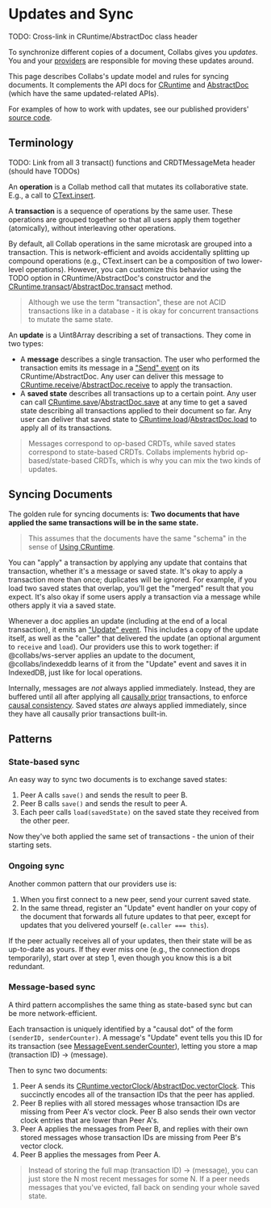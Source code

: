 # Updates and Sync

TODO: Cross-link in CRuntime/AbstractDoc class header

To synchronize different copies of a document, Collabs gives you _updates_. You and your [providers](../guide/providers.html) are responsible for moving these updates around.

This page describes Collabs's update model and rules for syncing documents. It complements the API docs for [CRuntime](TODO) and [AbstractDoc](TODO) (which have the same updated-related APIs).

For examples of how to work with updates, see our published providers' [source code](https://github.com/composablesys/collabs).

## Terminology

TODO: Link from all 3 transact() functions and CRDTMessageMeta header (should have TODOs)

An **operation** is a Collab method call that mutates its collaborative state. E.g., a call to [CText.insert](TODO).

A **transaction** is a sequence of operations by the same user. These operations are grouped together so that all users apply them together (atomically), without interleaving other operations.

By default, all Collab operations in the same microtask are grouped into a transaction. This is network-efficient and avoids accidentally splitting up compound operations (e.g., CText.insert can be a composition of two lower-level operations). However, you can customize this behavior using the TODO option in CRuntime/AbstractDoc's constructor and the [CRuntime.transact](TODO)/[AbstractDoc.transact](TODO) method.

> Although we use the term "transaction", these are not ACID transactions like in a database - it is okay for concurrent transactions to mutate the same state.

An **update** is a Uint8Array describing a set of transactions. They come in two types:

- A **message** describes a single transaction. The user who performed the transaction emits its message in a ["Send" event](TODO) on its CRuntime/AbstractDoc. Any user can deliver this message to [CRuntime.receive](TODO)/[AbstractDoc.receive](TODO) to apply the transaction.
- A **saved state** describes all transactions up to a certain point. Any user can call [CRuntime.save](TODO)/[AbstractDoc.save](TODO) at any time to get a saved state describing all transactions applied to their document so far. Any user can deliver that saved state to [CRuntime.load](TODO)/[AbstractDoc.load](TODO) to apply all of its transactions.

> Messages correspond to op-based CRDTs, while saved states correspond to state-based CRDTs. Collabs implements hybrid op-based/state-based CRDTs, which is why you can mix the two kinds of updates.

## Syncing Documents

The golden rule for syncing documents is: **Two documents that have applied the same transactions will be in the same state.**

> This assumes that the documents have the same "schema" in the sense of [Using CRuntime](../guide/documents.html#using-cruntime).

You can "apply" a transaction by applying any update that contains that transaction, whether it's a message or saved state. It's okay to apply a transaction more than once; duplicates will be ignored. For example, if you load two saved states that overlap, you'll get the "merged" result that you expect. It's also okay if some users apply a transaction via a message while others apply it via a saved state.

Whenever a doc applies an update (including at the end of a local transaction), it emits an ["Update" event](TODO). This includes a copy of the update itself, as well as the "caller" that delivered the update (an optional argument to `receive` and `load`). Our providers use this to work together: if @collabs/ws-server applies an update to the document, @collabs/indexeddb learns of it from the "Update" event and saves it in IndexedDB, just like for local operations.

Internally, messages are _not_ always applied immediately. Instead, they are buffered until all after applying all [causally prior](TODO) transactions, to enforce [causal consistency](TODO). Saved states _are_ always applied immediately, since they have all causally prior transactions built-in.

## Patterns

### State-based sync

An easy way to sync two documents is to exchange saved states:

1. Peer A calls `save()` and sends the result to peer B.
2. Peer B calls `save()` and sends the result to peer A.
3. Each peer calls `load(savedState)` on the saved state they received from the other peer.

Now they've both applied the same set of transactions - the union of their starting sets.

### Ongoing sync

Another common pattern that our providers use is:

1. When you first connect to a new peer, send your current saved state.
2. In the same thread, register an "Update" event handler on your copy of the document that forwards all future updates to that peer, except for updates that you delivered yourself (`e.caller === this`).

If the peer actually receives all of your updates, then their state will be as up-to-date as yours. If they ever miss one (e.g., the connection drops temporarily), start over at step 1, even though you know this is a bit redundant.

### Message-based sync

A third pattern accomplishes the same thing as state-based sync but can be more network-efficient.

Each transaction is uniquely identified by a "causal dot" of the form `(senderID, senderCounter)`. A message's "Update" event tells you this ID for its transaction (see [MessageEvent.senderCounter](TODO)), letting you store a map (transaction ID) -> (message).

Then to sync two documents:

1. Peer A sends its [CRuntime.vectorClock](TODO)/[AbstractDoc.vectorClock](TODO). This succinctly encodes all of the transaction IDs that the peer has applied.
2. Peer B replies with all stored messages whose transaction IDs are missing from Peer A's vector clock. Peer B also sends their own vector clock entries that are lower than Peer A's.
3. Peer A applies the messages from Peer B, and replies with their own stored messages whose transaction IDs are missing from Peer B's vector clock.
4. Peer B applies the messages from Peer A.

> Instead of storing the full map (transaction ID) -> (message), you can just store the N most recent messages for some N. If a peer needs messages that you've evicted, fall back on sending your whole saved state.
